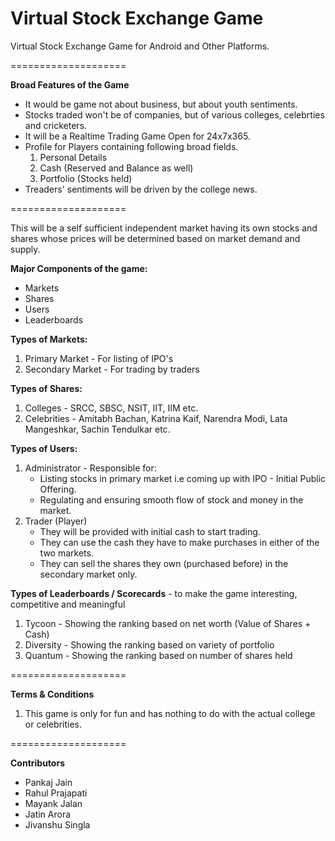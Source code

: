 # Virtual Stock Exchange Game
<p>Virtual Stock Exchange Game for Android and Other Platforms.</p>
====================
<p><b>Broad Features of the Game</b>
<ul>
<li>It would be game not about business, but about youth sentiments.
<li>Stocks traded won't be of companies, but of various colleges, celebrties and cricketers.
<li>It will be a Realtime Trading Game Open for 24x7x365.
<li>Profile for Players containing following broad fields.
<ol><li>Personal Details
<li>Cash (Reserved and Balance as well)
<li>Portfolio (Stocks held)
</ol>
<li>Treaders' sentiments will be driven by the college news.
</ul></p>
====================
<p>This will be a self sufficient independent market having its own stocks and shares whose prices will be determined based on market demand and supply.</p>
<p><b>Major Components of the game:</b>
<ul>
<li>Markets
<li>Shares
<li>Users
<li>Leaderboards
</ul></p>
<p> </p>
<p><b>Types of Markets:</b>
<ol>
<li>Primary Market - For listing of IPO's
<li>Secondary Market - For trading by traders</ol></p>
<p> </p>
<p><b>Types of Shares:</b>
<ol>
<li>Colleges - SRCC, SBSC, NSIT, IIT, IIM etc.
<li>Celebrities - Amitabh Bachan, Katrina Kaif, Narendra Modi, Lata Mangeshkar, Sachin Tendulkar etc.
</ol></b>
<p><b>Types of Users:</b>
<ol>
<li>Administrator - Responsible for:
<ul><li>Listing stocks in primary market i.e coming up with IPO - Initial Public Offering.
<li>Regulating and ensuring smooth flow of stock and money in the market.</ul>
<li>Trader (Player)
<ul>
<li>They will be provided with initial cash to start trading.
<li>They can use the cash they have to make purchases in either of the two markets.
<li>They can sell the shares they own (purchased before) in the secondary market only.</ul>
<p> </p>
</ol></p>
<p><b>Types of Leaderboards / Scorecards</b> - to make the game interesting, competitive and meaningful
<ol>
<li>Tycoon - Showing the ranking based on net worth (Value of Shares + Cash)
<li>Diversity - Showing the ranking based on variety of portfolio
<li>Quantum - Showing the ranking based on number of shares held
</ol></p>
====================
<p><b>Terms & Conditions</b>
<ol><li>This game is only for fun and has nothing to do with the actual college or celebrities.
</ol></p>
====================
<p><b>Contributors</b>
<ul><li>Pankaj Jain
<li>Rahul Prajapati
<li>Mayank Jalan
<li>Jatin Arora
<li>Jivanshu Singla
</ul></p>
